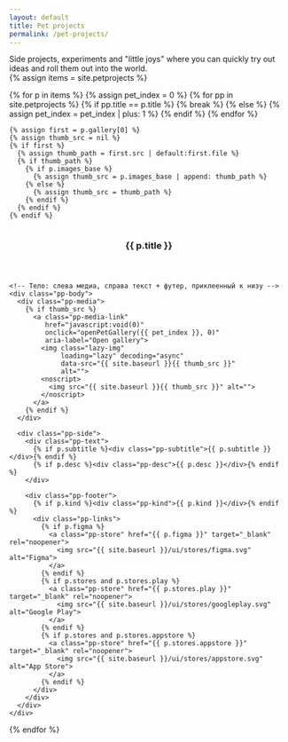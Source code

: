 ```yaml
---
layout: default
title: Pet projects
permalink: /pet-projects/
---
```

<!-- краткое описание раздела, как «лейбл кейса», но только текст -->
<div class="pet-meta">
  <div class="case-summary2">
    Side projects, experiments and "little joys" where you can quickly try out ideas and roll them out into the world.
  </div>
</div>

<div class="pp-grid">
  {% assign items = site.petprojects %}

  {% for p in items %}
    {% assign pet_index = 0 %}
    {% for pp in site.petprojects %}
      {% if pp.title == p.title %}
        {% break %}
      {% else %}
        {% assign pet_index = pet_index | plus: 1 %}
      {% endif %}
    {% endfor %}

    {% assign first = p.gallery[0] %}
    {% assign thumb_src = nil %}
    {% if first %}
      {% assign thumb_path = first.src | default:first.file %}
      {% if thumb_path %}
        {% if p.images_base %}
          {% assign thumb_src = p.images_base | append: thumb_path %}
        {% else %}
          {% assign thumb_src = thumb_path %}
        {% endif %}
      {% endif %}
    {% endif %}

  <article class="pp-card">
    <!-- Шапка -->
    <header class="pp-header">
      <img class="pp-icon" src="{{ site.baseurl }}{{ p.icon }}" alt="">
      <h3 class="pp-title">{{ p.title }}</h3>
    </header>

    <!-- Тело: слева медиа, справа текст + футер, приклеенный к низу -->
    <div class="pp-body">
      <div class="pp-media">
        {% if thumb_src %}
          <a class="pp-media-link"
             href="javascript:void(0)"
             onclick="openPetGallery({{ pet_index }}, 0)"
             aria-label="Open gallery">
            <img class="lazy-img"
                 loading="lazy" decoding="async"
                 data-src="{{ site.baseurl }}{{ thumb_src }}"
                 alt="">
            <noscript>
              <img src="{{ site.baseurl }}{{ thumb_src }}" alt="">
            </noscript>
          </a>
        {% endif %}
      </div>

      <div class="pp-side">
        <div class="pp-text">
          {% if p.subtitle %}<div class="pp-subtitle">{{ p.subtitle }}</div>{% endif %}
          {% if p.desc %}<div class="pp-desc">{{ p.desc }}</div>{% endif %}
        </div>

        <div class="pp-footer">
          {% if p.kind %}<div class="pp-kind">{{ p.kind }}</div>{% endif %}
          <div class="pp-links">
            {% if p.figma %}
              <a class="pp-store" href="{{ p.figma }}" target="_blank" rel="noopener">
                <img src="{{ site.baseurl }}/ui/stores/figma.svg" alt="Figma">
              </a>
            {% endif %}
            {% if p.stores and p.stores.play %}
              <a class="pp-store" href="{{ p.stores.play }}" target="_blank" rel="noopener">
                <img src="{{ site.baseurl }}/ui/stores/googleplay.svg" alt="Google Play">
              </a>
            {% endif %}
            {% if p.stores and p.stores.appstore %}
              <a class="pp-store" href="{{ p.stores.appstore }}" target="_blank" rel="noopener">
                <img src="{{ site.baseurl }}/ui/stores/appstore.svg" alt="App Store">
              </a>
            {% endif %}
          </div>
        </div>
      </div>
    </div>
  </article>
  {% endfor %}
</div>

<!-- используем общий lightbox из default.html -->
<div id="lightbox" class="lightbox" style="display:none;">
  <div class="lightbox-bg" onclick="closeLightbox()"></div>
  <div class="lightbox-content">
    <button class="lightbox-close" onclick="closeLightbox()" aria-label="Close">
      <img src="{{ site.baseurl }}/ui/lightbox_close.svg" width="36" height="36" alt="Close">
    </button>
        <button class="lightbox-arrow left" onclick="lightboxPrev()" aria-label="Previous">
      <img src="{{ site.baseurl }}/ui/lightbox_arrow_left.svg" width="36" height="36" alt="Prev">
    </button>
    <div class="lightbox-stage">
      <img id="lightbox-img" class="lightbox-img" src="">
      {% include lightbox_loader.html %}
    </div>
    <button class="lightbox-arrow right" onclick="lightboxNext()" aria-label="Next">
      <img src="{{ site.baseurl }}/ui/lightbox_arrow_right.svg" width="36" height="36" alt="Next">
    </button>
    <div id="lightbox-caption" class="lightbox-caption"></div>
    <div id="lightbox-thumbs" class="lightbox-thumbs-wrap" aria-label="Gallery thumbnails"></div>
  </div>
</div>
